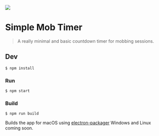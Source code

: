 ![](https://cdn.rawgit.com/chrisssycollins/ce2ff5775219614a0c6e09aea40655cd/raw/096bcc4625f8f5fe9cd9bb4dc70d0fefb591e051/icon.svg)

# Simple Mob Timer

> A really minimal and basic countdown timer for mobbing sessions.


## Dev

```
$ npm install
```

### Run

```
$ npm start
```

### Build

```
$ npm run build
```

Builds the app for macOS using [electron-packager](https://github.com/electron-userland/electron-packager) Windows and Linux coming soon.
